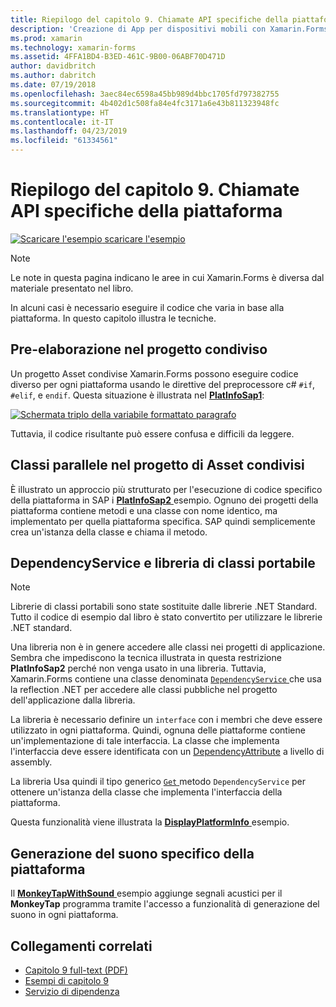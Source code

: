 ```yaml
---
title: Riepilogo del capitolo 9. Chiamate API specifiche della piattaforma
description: 'Creazione di App per dispositivi mobili con Xamarin.Forms: Riepilogo del capitolo 9. Chiamate API specifiche della piattaforma'
ms.prod: xamarin
ms.technology: xamarin-forms
ms.assetid: 4FFA1BD4-B3ED-461C-9B00-06ABF70D471D
author: davidbritch
ms.author: dabritch
ms.date: 07/19/2018
ms.openlocfilehash: 3aec84ec6598a45bb989d4bbc1705fd797382755
ms.sourcegitcommit: 4b402d1c508fa84e4fc3171a6e43b811323948fc
ms.translationtype: HT
ms.contentlocale: it-IT
ms.lasthandoff: 04/23/2019
ms.locfileid: "61334561"
---
```

# <a name="summary-of-chapter-9-platform-specific-api-calls"></a>Riepilogo del capitolo 9. Chiamate API specifiche della piattaforma

[![Scaricare l'esempio](~/media/shared/download.png) scaricare l'esempio](https://github.com/xamarin/xamarin-forms-book-samples/tree/master/Chapter09)

> [!NOTE] 
> Le note in questa pagina indicano le aree in cui Xamarin.Forms è diversa dal materiale presentato nel libro.

In alcuni casi è necessario eseguire il codice che varia in base alla piattaforma. In questo capitolo illustra le tecniche.

## <a name="preprocessing-in-the-shared-asset-project"></a>Pre-elaborazione nel progetto condiviso

Un progetto Asset condivise Xamarin.Forms possono eseguire codice diverso per ogni piattaforma usando le direttive del preprocessore c# `#if`, `#elif`, e `endif`. Questa situazione è illustrata nel [ **PlatInfoSap1**](https://github.com/xamarin/xamarin-forms-book-samples/tree/master/Chapter09/PlatInfoSap1):

[![Schermata triplo della variabile formattato paragrafo](images/ch09fg01-small.png "modello di dispositivo e sistema operativo")](images/ch09fg01-large.png#lightbox "modello di dispositivo e sistema operativo")

Tuttavia, il codice risultante può essere confusa e difficili da leggere.

## <a name="parallel-classes-in-the-shared-asset-project"></a>Classi parallele nel progetto di Asset condivisi

È illustrato un approccio più strutturato per l'esecuzione di codice specifico della piattaforma in SAP i [ **PlatInfoSap2** ](https://github.com/xamarin/xamarin-forms-book-samples/tree/master/Chapter09/PlatInfoSap2) esempio. Ognuno dei progetti della piattaforma contiene metodi e una classe con nome identico, ma implementato per quella piattaforma specifica. SAP quindi semplicemente crea un'istanza della classe e chiama il metodo.

## <a name="dependencyservice-and-the-portable-class-library"></a>DependencyService e libreria di classi portabile

> [!NOTE] 
> Librerie di classi portabili sono state sostituite dalle librerie .NET Standard. Tutto il codice di esempio dal libro è stato convertito per utilizzare le librerie .NET standard.

Una libreria non è in genere accedere alle classi nei progetti di applicazione. Sembra che impediscono la tecnica illustrata in questa restrizione **PlatInfoSap2** perché non venga usato in una libreria. Tuttavia, Xamarin.Forms contiene una classe denominata [ `DependencyService` ](xref:Xamarin.Forms.DependencyService) che usa la reflection .NET per accedere alle classi pubbliche nel progetto dell'applicazione dalla libreria.

La libreria è necessario definire un `interface` con i membri che deve essere utilizzato in ogni piattaforma. Quindi, ognuna delle piattaforme contiene un'implementazione di tale interfaccia. La classe che implementa l'interfaccia deve essere identificata con un [DependencyAttribute](xref:Xamarin.Forms.DependencyAttribute) a livello di assembly.

La libreria Usa quindi il tipo generico [ `Get` ](xref:Xamarin.Forms.DependencyService.Get*) metodo `DependencyService` per ottenere un'istanza della classe che implementa l'interfaccia della piattaforma.

Questa funzionalità viene illustrata la [ **DisplayPlatformInfo** ](https://github.com/xamarin/xamarin-forms-book-samples/tree/master/Chapter09/DisplayPlatformInfo) esempio.

## <a name="platform-specific-sound-generation"></a>Generazione del suono specifico della piattaforma

Il [ **MonkeyTapWithSound** ](https://github.com/xamarin/xamarin-forms-book-samples/tree/master/Chapter09/MonkeyTapWithSound) esempio aggiunge segnali acustici per il **MonkeyTap** programma tramite l'accesso a funzionalità di generazione del suono in ogni piattaforma.

## <a name="related-links"></a>Collegamenti correlati

- [Capitolo 9 full-text (PDF)](https://download.xamarin.com/developer/xamarin-forms-book/XamarinFormsBook-Ch09-Apr2016.pdf)
- [Esempi di capitolo 9](https://github.com/xamarin/xamarin-forms-book-samples/tree/master/Chapter09)
- [Servizio di dipendenza](~/xamarin-forms/app-fundamentals/dependency-service/index.md)
